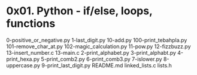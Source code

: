 # 0x01. Python - if/else, loops, functions


0-positive_or_negative.py
1-last_digit.py
10-add.py
100-print_tebahpla.py
101-remove_char_at.py
102-magic_calculation.py
11-pow.py
12-fizzbuzz.py
13-insert_number.c
13-main.c
2-print_alphabet.py
3-print_alphabt.py
4-print_hexa.py
5-print_comb2.py
6-print_comb3.py
7-islower.py
8-uppercase.py
9-print_last_digit.py
README.md
linked_lists.c
lists.h
